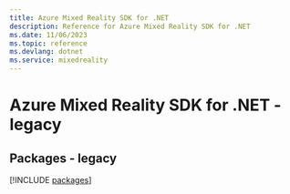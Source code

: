 ```yaml
---
title: Azure Mixed Reality SDK for .NET
description: Reference for Azure Mixed Reality SDK for .NET
ms.date: 11/06/2023
ms.topic: reference
ms.devlang: dotnet
ms.service: mixedreality
---
```

# Azure Mixed Reality SDK for .NET - legacy
## Packages - legacy
[!INCLUDE [packages](mixed-reality-index.md)]